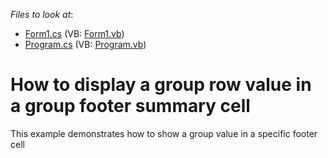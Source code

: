 <!-- default file list -->
*Files to look at*:

* [Form1.cs](./CS/WindowsApplication8/Form1.cs) (VB: [Form1.vb](./VB/WindowsApplication8/Form1.vb))
* [Program.cs](./CS/WindowsApplication8/Program.cs) (VB: [Program.vb](./VB/WindowsApplication8/Program.vb))
<!-- default file list end -->
# How to display a group row value in a group footer summary cell


<p>This example demonstrates how to show a group value in a specific footer cell</p>

<br/>



